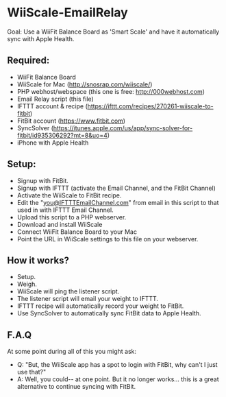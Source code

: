 # WiiScale-EmailRelay

  Goal: Use a WiiFit Balance Board as 'Smart Scale' and have it automatically sync with Apple Health.
  
## Required: 
- WiiFit Balance Board 
- WiiScale for Mac (http://snosrap.com/wiiscale/)
- PHP webhost/webspace (this one is free: http://000webhost.com)
- Email Relay script (this file)
- IFTTT account & recipe (https://ifttt.com/recipes/270261-wiiscale-to-fitbit)
- FitBit account (https://www.fitbit.com)
- SyncSolver (https://itunes.apple.com/us/app/sync-solver-for-fitbit/id935306292?mt=8&uo=4)
- iPhone with Apple Health

## Setup:
- Signup with FitBit. 
- Signup with IFTTT (activate the Email Channel, and the FitBit Channel)
- Activate the WiiScale to FitBit recipe. 
- Edit the "you@IFTTTEmailChannel.com" from email in this script to that used in with IFTTT Email Channel.
- Upload this script to a PHP webserver. 
- Download and install WiiScale
- Connect WiiFit Balance Board to your Mac
- Point the URL in WiiScale settings to this file on your webserver.
  
## How it works?
- Setup.
- Weigh.
- WiiScale will ping the listener script.
- The listener script will email your weight to IFTTT. 
- IFTTT recipe will automatically record your weight to FitBit.
- Use SyncSolver to automatically sync FitBit data to Apple Health. 

## F.A.Q
At some point during all of this you might ask:

- Q: "But, the WiiScale app has a spot to login with FitBit, why can't I just use that?" 
- A: Well, you could-- at one point. But it no longer works... this is a great alternative to continue syncing with FitBit. 
